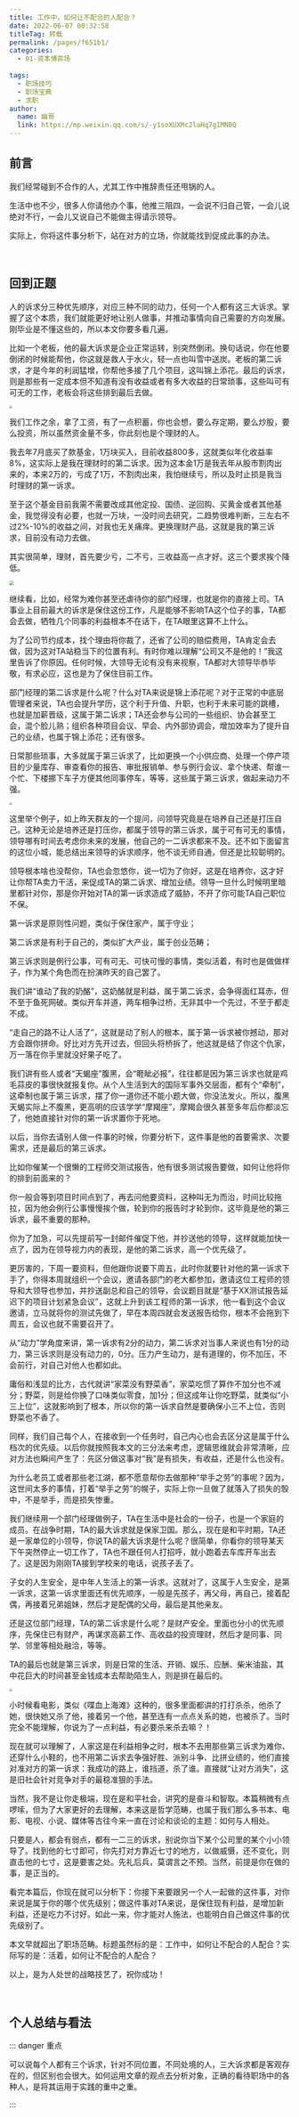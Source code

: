 ```yaml
---
title: 工作中，如何让不配合的人配合？
date: 2022-06-07 00:32:58
titleTag: 转载
permalink: /pages/f651b1/
categories:
  - 01-资本博弈场
 
tags: 
  - 职场技巧
  - 职场宝典
  - 求职
author: 
  name: 幽哥
  link: https://mp.weixin.qq.com/s/-y1soXUXMc2laHq7g1MNBQ
---
```

## 前言
我们经常碰到不合作的人，尤其工作中推辞责任还甩锅的人。

生活中也不少，很多人你请他办个事，他推三阻四，一会说不归自己管，一会儿说绝对不行，一会儿又说自己不能做主得请示领导。

实际上，你将这件事分析下，站在对方的立场，你就能找到促成此事的办法。

<!-- more -->

<br>

## 回到正题
人的诉求分三种优先顺序，对应三种不同的动力，任何一个人都有这三大诉求。掌握了这个本质，我们就能更好地让别人做事，并推动事情向自己需要的方向发展。刚毕业是不懂这些的，所以本文你要多看几遍。

 

比如一个老板，他的最大诉求是企业正常运转，别突然倒闭。换句话说，你在他要倒闭的时候能帮他，你这就是救人于水火，轻一点也叫雪中送炭。老板的第二诉求，才是今年的利润猛增，你帮他多接了几个项目，这叫锦上添花。最后的诉求，则是那些有一定成本但不知道有没有收益或者有多大收益的日常琐事，这些叫可有可无的工作，老板会将这些排到最后去做。

<img src="https://gcore.jsdelivr.net/gh/TommyZeng777/picgo/img/202206070044425.png" style="zoom: 33%;" />


我们工作之余，拿了工资，有了一点积蓄，你也会想，要么存定期，要么炒股，要么投资，所以虽然资金量不多，你此刻也是个理财的人。



我去年7月底买了款基金，1万块买入，目前收益800多，这就类似年化收益率8%，这实际上是我在理财时的第二诉求。因为这本金1万是我去年从股市割肉出来的，本来2万的，亏成了1万，不割肉出来，我怕继续亏，所以及时止损是我当时理财的第一诉求。



至于这个基金目前我需不需要改成其他定投、国债、逆回购、买黄金或者其他基金，我觉得没有必要，也就一万块，一没时间去研究，二趋势很难判断，三左右不过2%-10%的收益之间，对我也无关痛痒。更换理财产品，这就是我的第三诉求，目前没有动力去做。



其实很简单，理财，首先要少亏，二不亏，三收益高一点才好。这三个要求挨个降低。

<img src="https://gcore.jsdelivr.net/gh/TommyZeng777/picgo/img/202206070044554.png" style="zoom: 50%;" />



继续看，比如，经常为难你甚至还虐待你的部门经理，也就是你的直接上司。TA事业上目前最大的诉求是保住这份工作，凡是能够不影响TA这个位子的事，TA都会去做，牺牲几个同事的利益根本不在话下，在TA眼里这算不上什么。

为了公司节约成本，找个理由将你裁了，还省了公司的赔偿费用，TA肯定会去做，因为这对TA站稳当下的位置有利。有时你难以理解“公司又不是他的！”我这里告诉了你原因。任何时候，大领导无论有没有来视察，TA都对大领导毕恭毕敬，有求必应，这也是为了保住目前工作。

 

部门经理的第二诉求是什么呢？什么对TA来说是锦上添花呢？对于正常的中底层管理者来说，TA也会提升学历，这个利于升值、升职，也利于未来可能的跳槽，也就是加薪晋级，这属于第二诉求；TA还会参与公司的一些组织、协会甚至工会，混个脸儿熟；组织各种项目会议、早会、内外部协调会，增加效率为了提升自己的业绩，也属于锦上添花；还有很多。

 

日常那些琐事，大多就属于第三诉求了，比如更换一个小供应商、处理一个停产项目的少量库存、审查看你的报告、审批报销单、参与例行会议、拿个快递、帮谁一个忙、下楼挪下车子方便其他同事停车，等等，这些属于第三诉求，做起来动力不强。

<img src="https://gcore.jsdelivr.net/gh/TommyZeng777/picgo/img/202206070045176.png" style="zoom:33%;" />



这里举个例子，如上昨天群友的一个提问，问领导究竟是在培养自己还是打压自己。这种无论是培养还是打压你，都属于领导的第三诉求，属于可有可无的事情，领导哪有时间去考虑你未来的发展，他自己的一二诉求都来不及。还不如下面留言的这位小城，能总结出来领导的诉求顺序，他不谈无师自通，但还是比较聪明的。



领导根本啥也没帮你，TA也会忽悠你，说一切为了你好，这是在培养你，这才好让你帮TA卖力干活，来促成TA的第二诉求、增加业绩。领导一旦什么时候明里暗里都针对你，那是你开始对TA的第一诉求造成了威胁，不开了你可能TA自己职位不保。



第一诉求是原则性问题，类似于保住家产，属于守业；

第二诉求是有利于自己的，类似扩大产业，属于创业范畴；

第三诉求则是例行公事，可有可无、可快可慢的事情，类似活着，有时也是做做样子，作为某个角色而在扮演昨天的自己罢了。



我们讲“谁动了我的奶酪”，这奶酪就是利益，属于第二诉求，会争得面红耳赤，但不至于鱼死网破。类似开车并道，两车相争过桥，无非其中一个先过，不至于都走不成。



“走自己的路不让人活了”，这就是动了别人的根本，属于第一诉求被你撼动，那对方会跟你拼命。好比对方先开过去，但回头将桥拆了，他这就是结了你这个仇家，万一落在你手里就没好果子吃了。

我们讲有些人或者“天蝎座”腹黑，会“睚眦必报”，往往都是因为第三诉求也就是鸡毛蒜皮的事很快就报复你。从个人生活到大的国际军事外交层面，都有个“牵制”，这牵制也属于第三诉求，摆了你一道你还不能小题大做，你没法发火。所以，腹黑天蝎实际上不腹黑，更高明的应该学学“摩羯座”，摩羯会很久甚至多年后你都淡忘了，他她直接针对你的第一诉求置你于死地。



以后，当你去请别人做一件事的时候，你要分析下，这件事是他的首要需求、次要需求，还是最后的第三诉求。



比如你催某一个很懒的工程师交测试报告，他有很多测试报告要做，如何让他将你的排到前面来的？

你一般会等到项目时间点到了，再去问他要资料，这种叫无为而治，时间比较拖拉，因为他会例行公事慢慢挨个做，轮到你的报告时才轮到你，这毕竟是他的第三诉求，最不重要的那种。

你为了加急，可以先提前写一封邮件催促下他，并抄送他的领导，这样就能加快一点了，因为在领导视力内的表现，是他的第二诉求，高一个优先级了。

更厉害的，下周一要资料，但他跟你说要下周五，此时你就要针对他的第一诉求下手了，你得本周就组织一个会议，邀请各部门的老大都参加，邀请这位工程师的领导和大领导也参加，并抄送副总和自己的领导，会议题目就是“基于XX测试报告延迟下的项目计划紧急会议”，这就上升到该工程师的第一诉求，他一看到这个会议邀请，立马就将你的测试先做了，早在本周四就会发送报告给你，根本不会拖到下周五，会议也就不需要召开了。



从“动力”学角度来讲，第一诉求有2分的动力，第二诉求对当事人来说也有1分的动力，第三诉求则是没有动力的，0分。压力产生动力，是有道理的，你不加压，不会前行，对自己对他人也都如此。



庸俗和浅显的比方，古代就讲“家菜没有野菜香”，家菜吃惯了算作不加分也不减分；野菜，则是给你换了口味类似零食，加1分；但这成年让你吃野菜，就类似“小三上位”，这就影响到了根本，所以你的第一诉求自然是要确保小三不上位，否则野菜也不香了。

 

同样，我们自己每个人，在接收到一个任务时，自己内心也会去区分这是属于什么档次的优先级。以后你就按照我本文的三分法来考虑，逻辑思维就会非常清晰，应对方法也瞬间产生了：先区分做这事对“我”是有损失，有收益，还是什么也没有。



为什么老员工或者那些老江湖，都不愿意帮你去做那种“举手之劳”的事呢？因为，这世间太多的事情，打着“举手之劳”的幌子，实际上你一旦做了就落入了损失的彀中，不是举手，而是损失惨重。



我们继续用一个部门经理做例子，TA在生活中是社会的一份子，也是一个家庭的成员。在战争时期，TA的最大诉求就是保家卫国。那么，现在是和平时期，TA还是一家单位的小领导，你说TA的最大诉求是什么呢？很简单，你看你的领导某天下午突然停止一切工作了，TA也不跟任何人打招呼，就小跑着去车库开车出去了。这是因为刚刚TA接到学校来的电话，说孩子丢了。



子女的人生安全，是中年人生活上的第一诉求。这就对了，这属于人生安全，是第一诉求，这第一诉求里面还有优先顺序，一般是先孩子，再父母，再自己，接着配偶，再接着兄弟姐妹，然后才是配偶的父母，最后是其他亲友。



还是这位部门经理，TA的第二诉求是什么呢？是财产安全。里面也分小的优先顺序，先保住已有财产，再谋求高薪工作、高收益的投资理财，然后才是同事、同学、邻里等相处融洽，等等。

 

TA的最后也就是第三诉求，则是日常的生活、开销、娱乐、应酬、柴米油盐，其中花巨大的时间甚至金钱成本去帮助陌生人，则是排在最后的。

<img src="https://gcore.jsdelivr.net/gh/TommyZeng777/picgo/img/202206070045554.png" style="zoom:33%;" />



小时候看电影，类似《喋血上海滩》这种的，很多里面都讲的打打杀杀，他杀了她，很快她又杀了他，接着另一个他，甚至连有一点点关系的她，也被杀了。当时完全不能理解，你说为了一点利益，有必要杀来杀去嘛？！



现在就可以理解了，人家这是在利益相争之时，根本不去用那些第三诉求为难你、还穿什么小鞋的，也不用第二诉求去争强好胜、派别斗争、比拼业绩的，他们直接对准对方的第一诉求：我成功的路上，谁挡道，杀了谁。直接就“让对方消失”，这是旧社会针对竞争对手的最稳准狠的手法。



当然，我不是让你走极端，现在是和平社会，讲究的是奋斗和智取。本篇稍微有点啰嗦，但为了大家更好的去理解，本来这是哲学范畴，也属于我们那么多书本、电影、电视、小说、媒体等古往今来一直在讨论和谈论的主题：如何与人相处。

 

只要是人，都会有弱点，都有一二三的诉求，别说你当下某个公司里的某个小小领导了。找到他的七寸即可，你先打对方靠近七寸的地方，以做威慑，还不变化，则直击他的七寸，这是要害之处。先礼后兵，莫谓言之不预。当然，前提是你在做的事，是正当的。

 

看完本篇后，你现在就可以分析下：你接下来要跟另一个人一起做的这件事，对你来说是属于你的哪个优先级别；做这件事对TA来说，是保住现有利益，是增加新利益，还是吃力不讨好。如此一来，你才能对人施法，也能明白自己做这件事的优先级别了。



本文早就超出了职场范畴。标题虽然标的是：工作中，如何让不配合的人配合？实际写的是：活着，如何让不配合的人配合？

 

以上，是为人处世的战略技艺了，祝你成功！



<br>

## 个人总结与看法

::: danger 重点

可以说每个人都有三个诉求，针对不同位置，不同处境的人，三大诉求都是客观存在的，但区别也会很大。如何运用文章的观点去分析对象，正确的看待职场中的各种人，是将其运用于实践的重中之重。

:::